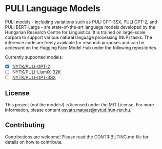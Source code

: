 # PULI Language Models

PULI models - including variations such as PULI GPT-3SX, PULI GPT-2, and PULI BERT-Large - are state-of-the-art language models developed by the Hungarian Research Centre for Linguistics. It is trained on large-scale corpora to support various natural language processing (NLP) tasks. The inference code are freely available for research purposes and can be accessed on the Hugging Face Model Hub under the following repositories.

Currently supported models:

- [x] [NYTK/PULI-GPT-2](https://huggingface.co/NYTK/PULI-GPT-2)
- [ ] [NYTK/PULI-LlumiX-32K](https://huggingface.co/NYTK/PULI-LlumiX-32K)
- [ ] [NYTK/PULI-GPT-3SX](https://huggingface.co/NYTK/PULI-GPT-3SX)

## License

This project (not the models!) is licensed under the MIT License. For more information, please contant osvath.matyas@nytud.hun-ren.hu.

## Contributing

Contributions are welcome! Please read the CONTRIBUTING.md file for details on how to contribute.

